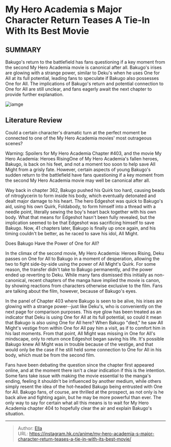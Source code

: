 # My Hero Academia s Major Character Return Teases A Tie-In With Its Best Movie


## SUMMARY 



  Bakugo&#39;s return to the battlefield has fans questioning if a key moment from the second My Hero Academia movie is canonical after all.   Bakugo&#39;s irises are glowing with a strange power, similar to Deku&#39;s when he uses One for All at its full potential, leading fans to speculate if Bakugo also possesses One for All.   The implications of Bakugo&#39;s return and potential connection to One for All are still unclear, and fans eagerly await the next chapter to provide further explanation.  

![iamge](https://static1.srcdn.com/wordpress/wp-content/uploads/2023/10/mha-bakugo-eyes.jpg)

## Literature Review

Could a certain character&#39;s dramatic turn at the perfect moment be connected to one of the My Hero Academia movies&#39; most outrageous scenes?




Warning: Spoilers for My Hero Academia Chapter #403, and the movie My Hero Academia: Heroes RisingOne of My Hero Academia&#39;s fallen heroes, Bakugo, is back on his feet, and not a moment too soon to help save All Might from a grisly fate. However, certain aspects of young Bakugo&#39;s sudden return to the battlefield have fans questioning if a key moment from the second My Hero Academia movie may well be canonical after all.




Way back in chapter 362, Bakugo pushed his Quirk too hard, causing beads of nitroglycerin to form inside his body, which eventually detonated and dealt major damage to his heart. The hero Edgeshot was quick to Bakugo&#39;s aid, using his own Quirk, Foldabody, to form himself into a thread with a needle point, literally sewing the boy&#39;s heart back together with his own body. What that means for Edgeshot hasn&#39;t been fully revealed, but the implication seemed to be that Edgeshot was sacrificing himself to save Bakugo. Now, 41 chapters later, Bakugo is finally up once again, and his timing couldn&#39;t be better, as he raced to save his idol, All Might.


 Does Bakugo Have the Power of One for All? 
          

In the climax of the second movie, My Hero Academia: Heroes Rising, Deku passes on One for All to Bakugo in a moment of desperation, allowing the two to fight side-by-side using the power of All Might&#39;s Quirk. For some reason, the transfer didn&#39;t take to Bakugo permanently, and the power ended up reverting to Deku. While many fans dismissed this initially as non-canonical, recent chapters of the manga have implied the movie is canon, by showing reactions from characters otherwise exclusive to the film. Fans are talking about the film, however, because of Bakugo&#39;s eyes.




In the panel of Chapter 403 where Bakugo is seen to be alive, his irises are glowing with a strange power--just like Deku&#39;s, who is conveniently on the next page for comparison purposes. This eye glow has been treated as an indicator that Deku is using One for All at its full potential, so could it mean that Bakugo is also using One for All here? When Bakugo &#34;died,&#34; he saw All Might&#39;s vestige from within One for All pay him a visit, as if to comfort him in his last moments. From that point, All Might was missing in One for All&#39;s mindscape, only to return once Edgeshot began saving his life. It&#39;s possible Bakugo knew All Might was in trouble because of the vestige, and that would only be the case if he still held some connection to One for All in his body, which must be from the second film.

Fans have been debating the question since the chapter first appeared online, and at the moment there isn&#39;t a clear indication if this is the intention. Some fans take issue with making the movie essential to the manga&#39;s ending, feeling it shouldn&#39;t be influenced by another medium, while others simply resent the idea of the hot-headed Bakugo being entrusted with One for All. Bakugo fans, of course, are thrilled at the prospect, as not only is he back alive and fighting again, but he may be more powerful than ever. The only way to say for certain what all this means is to wait for My Hero Academia chapter 404 to hopefully clear the air and explain Bakugo&#39;s situation.






---

> Author: [Ella](https://instagram.hk.cn/)  
> URL: https://instagram.hk.cn/anime/my-hero-academia-s-major-character-return-teases-a-tie-in-with-its-best-movie/  

